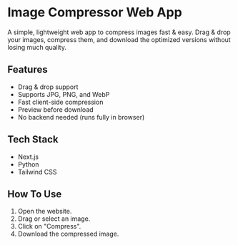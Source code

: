 # Image Compressor Web App

A simple, lightweight web app to compress images fast & easy. Drag & drop your images, compress them, and download the optimized versions without losing much quality.

## Features
- Drag & drop support
- Supports JPG, PNG, and WebP
- Fast client-side compression
- Preview before download
- No backend needed (runs fully in browser)

## Tech Stack
- Next.js
- Python
- Tailwind CSS

## How To Use
1. Open the website.
2. Drag or select an image.
3. Click on "Compress".
4. Download the compressed image.


